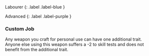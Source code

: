 
Labourer
{: .label .label-blue }

Advanced
{: .label .label-purple }
### Custom Job
Any weapon you craft for personal use can have one additional trait. Anyone else using this weapon suffers a -2 to skill tests and does not benefit from the additional trait.
